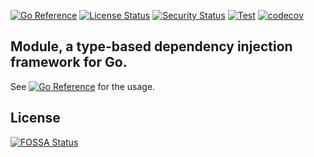 [![Go Reference](https://pkg.go.dev/badge/github.com/googollee/module.svg)](https://pkg.go.dev/github.com/googollee/module)
[![License Status](https://app.fossa.com/api/projects/git%2Bgithub.com%2Fgoogollee%2Fmodule.svg?type=shield&issueType=license)](https://app.fossa.com/projects/git%2Bgithub.com%2Fgoogollee%2Fmodule?ref=badge_shield&issueType=license)
[![Security Status](https://app.fossa.com/api/projects/git%2Bgithub.com%2Fgoogollee%2Fmodule.svg?type=shield&issueType=security)](https://app.fossa.com/projects/git%2Bgithub.com%2Fgoogollee%2Fmodule?ref=badge_shield&issueType=security)
[![Test](https://github.com/googollee/module/actions/workflows/test.yml/badge.svg)](https://github.com/googollee/module/actions/workflows/test.yml)
[![codecov](https://codecov.io/gh/googollee/module/graph/badge.svg?token=M379D3EK0I)](https://codecov.io/gh/googollee/module)

## Module, a type-based dependency injection framework for Go.

See [![Go Reference](https://pkg.go.dev/badge/github.com/googollee/module.svg)](https://pkg.go.dev/github.com/googollee/module) for the usage.

## License
[![FOSSA Status](https://app.fossa.com/api/projects/git%2Bgithub.com%2Fgoogollee%2Fmodule.svg?type=large)](https://app.fossa.com/projects/git%2Bgithub.com%2Fgoogollee%2Fmodule?ref=badge_large)
